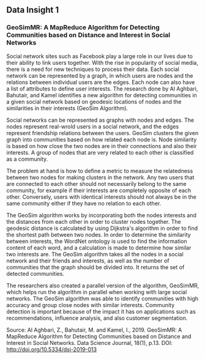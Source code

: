 ## Data Insight 1

### GeoSimMR: A MapReduce Algorithm for Detecting Communities based on Distance and Interest in Social Networks

Social network sites such as Facebook play a large role in our lives due to their ability to link users together. With the rise in popularity of social media, there is a need for new techniques to process their data. Each social network can be represented by a graph, in which users are nodes and the relations between individual users are the edges. Each node can also have a list of attributes to define user interests. The research done by Al Aghbari, Bahutair, and Kamel identifies a new algorithm for detecting communities in a given social network based on geodesic locations of nodes and the similarities in their interests (GeoSim Algorithm). 

Social networks can be represented as graphs with nodes and edges. The nodes represent real-wrold users in a social network, and the edges represent friendship relations between the users. GeoSim clusters the given graph into communities based on how related each node is. Node similarity is based on how close the two nodes are in their connections and also their interests. A group of nodes that are very related to each other is classified as a community. 

The problem at hand is how to define a metric to measure the relatedness between two nodes for making clusters in the network. Any two users that are connected to each other should not necessarily belong to the same community, for example if their interests are completely opposite of each other. Conversely, users with identical interests should not always be in the same community either if they have no relation to each other. 

The GeoSim algorithm works by incorporating both the nodes interests and the distances from each other in order to cluster nodes together. The geodesic distance is calculated by using Dijkstra's algorithm in order to find the shortest path between two nodes. In order to determine the similarity between interests, the WordNet ontology is used to find the information content of each word, and a calculation is made to determine how similar two interests are. The GeoSim algorithm takes all the nodes in a social network and their friends and interests, as well as the number of communities that the graph should be divided into. It returns the set of detected communities. 

The researchers also created a parallel version of the algorithm, GeoSimMR, which helps run the algorithm in parallel when working with large social networks. The GeoSim algorithm was able to identify communities with high accuracy and group close nodes with similar interests. Community detection is important because of the impact it has on applications such as recommendations, influence analysis, and also customer segmentation. 

Source: Al Aghbari, Z., Bahutair, M. and Kamel, I., 2019. GeoSimMR: A MapReduce Algorithm for Detecting Communities based on Distance and Interest in Social Networks. Data Science Journal, 18(1), p.13. DOI: http://doi.org/10.5334/dsj-2019-013
